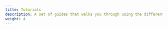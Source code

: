 ```yaml
---
title: Tutorials
description: A set of guides that walks you through using the different capabilities and features of Notary
weight: 4
---
```


